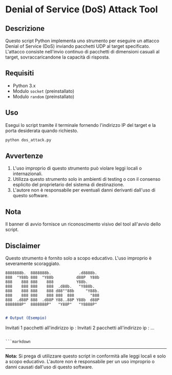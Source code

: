 
# Denial of Service (DoS) Attack Tool

## Descrizione

Questo script Python implementa uno strumento per eseguire un attacco Denial of Service (DoS) inviando pacchetti UDP al target specificato. L'attacco consiste nell'invio continuo di pacchetti di dimensioni casuali al target, sovraccaricandone la capacità di risposta.

## Requisiti

- Python 3.x
- Modulo `socket` (preinstallato)
- Modulo `random` (preinstallato)

## Uso

Esegui lo script tramite il terminale fornendo l'indirizzo IP del target e la porta desiderata quando richiesto.

```bash
python dos_attack.py
```

## Avvertenze

1. L'uso improprio di questo strumento può violare leggi locali o internazionali.
2. Utilizza questo strumento solo in ambienti di testing o con il consenso esplicito del proprietario del sistema di destinazione.
3. L'autore non è responsabile per eventuali danni derivanti dall'uso di questo software.

## Nota

Il banner di avvio fornisce un riconoscimento visivo del tool all'avvio dello script.

## Disclaimer

Questo strumento è fornito solo a scopo educativo. L'uso improprio è severamente scoraggiato.

```
8888888b.  8888888b.            .d8888b.  
888  "Y88b 888  "Y88b          d88P  Y88b 
888    888 888    888          Y88b.      
888    888 888    888  .d88b.   "Y888b.   
888    888 888    888 d88""88b     "Y88b. 
888    888 888    888 888  888       "888 
888  .d88P 888  .d88P Y88..88P Y88b  d88P 
8888888P"  8888888P"   "Y88P"   "Y8888P"  
                                          
```

```markdown
# Output (Esempio)

```
Invitati 1 pacchetti all'indirizzo ip : <IP del Target>
Invitati 2 pacchetti all'indirizzo ip : <IP del Target>
...
```

```markdown
```

---

**Nota:** Si prega di utilizzare questo script in conformità alle leggi locali e solo a scopo educativo. L'autore non è responsabile per un uso improprio o danni causati dall'uso di questo software.
```

